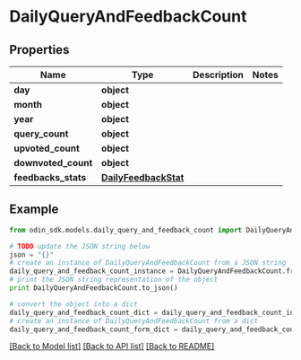 # DailyQueryAndFeedbackCount


## Properties

Name | Type | Description | Notes
------------ | ------------- | ------------- | -------------
**day** | **object** |  | 
**month** | **object** |  | 
**year** | **object** |  | 
**query_count** | **object** |  | 
**upvoted_count** | **object** |  | 
**downvoted_count** | **object** |  | 
**feedbacks_stats** | [**DailyFeedbackStat**](DailyFeedbackStat.md) |  | 

## Example

```python
from odin_sdk.models.daily_query_and_feedback_count import DailyQueryAndFeedbackCount

# TODO update the JSON string below
json = "{}"
# create an instance of DailyQueryAndFeedbackCount from a JSON string
daily_query_and_feedback_count_instance = DailyQueryAndFeedbackCount.from_json(json)
# print the JSON string representation of the object
print DailyQueryAndFeedbackCount.to_json()

# convert the object into a dict
daily_query_and_feedback_count_dict = daily_query_and_feedback_count_instance.to_dict()
# create an instance of DailyQueryAndFeedbackCount from a dict
daily_query_and_feedback_count_form_dict = daily_query_and_feedback_count.from_dict(daily_query_and_feedback_count_dict)
```
[[Back to Model list]](../README.md#documentation-for-models) [[Back to API list]](../README.md#documentation-for-api-endpoints) [[Back to README]](../README.md)



